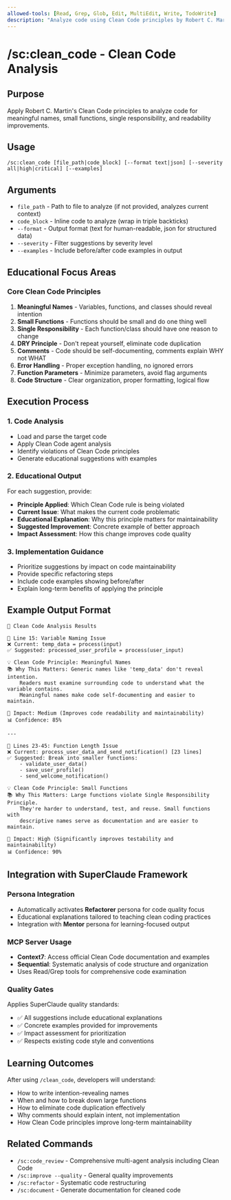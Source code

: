 ```yaml
---
allowed-tools: [Read, Grep, Glob, Edit, MultiEdit, Write, TodoWrite]
description: "Analyze code using Clean Code principles by Robert C. Martin"
---
```


# /sc:clean_code - Clean Code Analysis

## Purpose
Apply Robert C. Martin's Clean Code principles to analyze code for meaningful names, small functions, single responsibility, and readability improvements.

## Usage
```
/sc:clean_code [file_path|code_block] [--format text|json] [--severity all|high|critical] [--examples]
```

## Arguments
- `file_path` - Path to file to analyze (if not provided, analyzes current context)
- `code_block` - Inline code to analyze (wrap in triple backticks)
- `--format` - Output format (text for human-readable, json for structured data)
- `--severity` - Filter suggestions by severity level
- `--examples` - Include before/after code examples in output

## Educational Focus Areas

### Core Clean Code Principles
1. **Meaningful Names** - Variables, functions, and classes should reveal intention
2. **Small Functions** - Functions should be small and do one thing well
3. **Single Responsibility** - Each function/class should have one reason to change
4. **DRY Principle** - Don't repeat yourself, eliminate code duplication
5. **Comments** - Code should be self-documenting, comments explain WHY not WHAT
6. **Error Handling** - Proper exception handling, no ignored errors
7. **Function Parameters** - Minimize parameters, avoid flag arguments
8. **Code Structure** - Clear organization, proper formatting, logical flow

## Execution Process

### 1. Code Analysis
- Load and parse the target code
- Apply Clean Code agent analysis
- Identify violations of Clean Code principles
- Generate educational suggestions with examples

### 2. Educational Output
For each suggestion, provide:
- **Principle Applied**: Which Clean Code rule is being violated
- **Current Issue**: What makes the current code problematic
- **Educational Explanation**: Why this principle matters for maintainability
- **Suggested Improvement**: Concrete example of better approach
- **Impact Assessment**: How this change improves code quality

### 3. Implementation Guidance
- Prioritize suggestions by impact on code maintainability
- Provide specific refactoring steps
- Include code examples showing before/after
- Explain long-term benefits of applying the principle

## Example Output Format

```
🧹 Clean Code Analysis Results

📍 Line 15: Variable Naming Issue
❌ Current: temp_data = process(input)
✅ Suggested: processed_user_profile = process(user_input)

💡 Clean Code Principle: Meaningful Names
📚 Why This Matters: Generic names like 'temp_data' don't reveal intention. 
    Readers must examine surrounding code to understand what the variable contains.
    Meaningful names make code self-documenting and easier to maintain.

🎯 Impact: Medium (Improves code readability and maintainability)
📊 Confidence: 85%

---

📍 Lines 23-45: Function Length Issue
❌ Current: process_user_data_and_send_notification() [23 lines]
✅ Suggested: Break into smaller functions:
    - validate_user_data()
    - save_user_profile()  
    - send_welcome_notification()

💡 Clean Code Principle: Small Functions
📚 Why This Matters: Large functions violate Single Responsibility Principle.
    They're harder to understand, test, and reuse. Small functions with
    descriptive names serve as documentation and are easier to maintain.

🎯 Impact: High (Significantly improves testability and maintainability)
📊 Confidence: 90%
```

## Integration with SuperClaude Framework

### Persona Integration
- Automatically activates **Refactorer** persona for code quality focus
- Educational explanations tailored to teaching clean coding practices
- Integration with **Mentor** persona for learning-focused output

### MCP Server Usage
- **Context7**: Access official Clean Code documentation and examples
- **Sequential**: Systematic analysis of code structure and organization
- Uses Read/Grep tools for comprehensive code examination

### Quality Gates
Applies SuperClaude quality standards:
- ✅ All suggestions include educational explanations
- ✅ Concrete examples provided for improvements
- ✅ Impact assessment for prioritization
- ✅ Respects existing code style and conventions

## Learning Outcomes

After using `/clean_code`, developers will understand:
- How to write intention-revealing names
- When and how to break down large functions
- How to eliminate code duplication effectively
- Why comments should explain intent, not implementation
- How Clean Code principles improve long-term maintainability

## Related Commands
- `/sc:code_review` - Comprehensive multi-agent analysis including Clean Code
- `/sc:improve --quality` - General quality improvements
- `/sc:refactor` - Systematic code restructuring
- `/sc:document` - Generate documentation for cleaned code